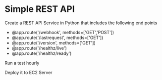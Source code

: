 # Simple REST API 
Create a REST API Service in Python that includes the following end points 

- @app.route('/webhook',  methods=['GET','POST'])
- @app.route('/lastrequest',  methods=['GET'])
- @app.route('/version',  methods=['GET'])
- @app.route('/healthz/live')
- @app.route('/healthz/ready')


Run a test hourly 

Deploy it to EC2 Server 

